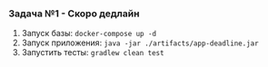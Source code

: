 ### Задача №1 - Скоро дедлайн ###

1. Запуск базы: `docker-compose up -d`
1. Запуск приложения: `java -jar ./artifacts/app-deadline.jar`
1. Запустить тесты: `gradlew clean test`


